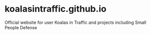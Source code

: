 # koalasintraffic.github.io

Official website for user Koalas in Traffic and projects including Small People Defense
